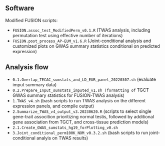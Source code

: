 
## Software

Modified FUSION scripts:
- `FUSION.assoc_test_ModifiedPerm_v0.1.R` (TWAS analysis, including permutation test using effective number of iterations)
- `FUSION.post_process_AP-EUM_v1.6.R` (Joint-conditional analysis and customized plots on GWAS summary statistics conditional on predicted expression)

## Analysis flow

- `0.1.Overlap_TECAC_sumstats_and_LD_EUR_panel_20220307.sh` (evaluate imput summary data)
- `0.2.Prepare_Input_sumstats_imputed_v1.sh (formatting of` TGCT GWAS summary statistics for FUSION-TWAS analysis)
- `1.TWAS_v4.sh` (bash scripts to run TWAS analysis on the different expression panels, and compile output)
- `2.Summarize_TWAS_v4_output_v3.20230620.R` (scripts to select single gene-trait assocition prioritizing normal testis, followed by additional gene association from TGCT, and cross-tissue prediction models)
- `2.1.Create_GWAS_sumstats_hg19_forPlotting_v0.sh`
- `3.Joint_conditional_perm100K_NOM_v0.3.2.sh` (bash scripts to run joint-conditional analyis on TWAS results)

